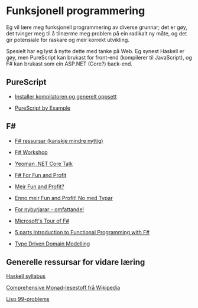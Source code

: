 Funksjonell programmering
=========================

Eg vil lære meg funksjonell programmering av diverse grunnar; det er gøy, det
tvinger meg til å tilnærme meg problem på ein radikalt ny måte, og det gir
potensiale for raskare og meir korrekt utvikling.

Spesielt har eg lyst å nytte dette med tanke på Web. Eg synest Haskell er gøy,
men PureScript kan brukast for front-end (kompilerer til JavaScript), og F#
kan brukast som ein ASP.NET (Core?) back-end.


PureScript
----------

* [Installer kompilatoren og generelt oppsett](http://www.purescript.org/learn/getting-started/)

* [PureScript by Example](https://leanpub.com/purescript/read)


F#
----

* [F# ressursar (kanskje mindre nyttig)](http://exercism.io/languages/fsharp/about)

* [F# Workshop](http://www.fsharpworkshop.com/)

* [Yeoman .NET Core Talk](http://www.gjermundbjaanes.com/dot-net-core-for-your-web-apis/)

* [F# For Fun and Profit](https://fsharpforfunandprofit.com/posts/defining-functions/)

* [Meir Fun and Profit?](https://fsharpforfunandprofit.com/posts/control-flow-expressions/)

* [Enno meir Fun and Profit! No med Typar](https://fsharpforfunandprofit.com/posts/types-intro/)

* [For nybyrjarar - omfattande!](https://sachabarbs.wordpress.com/1406-2/)

* [Microsoft's Tour of F#](https://docs.microsoft.com/en-us/dotnet/articles/fsharp/tour)

* [5 parts Introduction to Functional Programming with F#](https://www.youtube.com/watch?list=PLEoMzSkcN8oNiJ67Hd7oRGgD1d4YBxYGC&v=Teak30_pXHk&app=desktop)

* [Type Driven Domain Modelling](http://lucasmreis.github.io/blog/type-driven-domain-modelling-part-1/)


Generelle ressursar for vidare læring
-------------------------------------

[Haskell syllabus](https://www.fpcomplete.com/haskell-syllabus)

[Comprehensive Monad-lesestoff frå Wikipedia](https://en.wikipedia.org/wiki/Monad_(functional_programming))

[Lisp 99-problems](http://www.ic.unicamp.br/~meidanis/courses/mc336/2006s2/funcional/L-99_Ninety-Nine_Lisp_Problems.html)